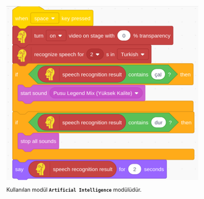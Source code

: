 
![sesle muzik calma.png](images/sesle_muzik_calma.png)


Kullanılan modül **`Artificial Intelligence`** modülüdür.
